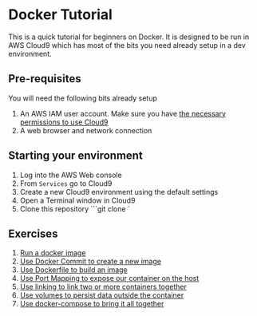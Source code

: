 # Docker Tutorial

This is a quick tutorial for beginners on Docker. It is designed to be run in AWS Cloud9 which has most of the 
bits you need already setup in a dev environment.

## Pre-requisites

You will need the following bits already setup

1. An AWS IAM user account. Make sure you have [the necessary permissions to use Cloud9](http://docs.aws.amazon.com/cloud9/latest/user-guide/setup.html)
2. A web browser and network connection

## Starting your environment

1. Log into the AWS Web console
2. From `Services` go to Cloud9
3. Create a new Cloud9 environment using the default settings
4. Open a Terminal window in Cloud9
5. Clone this repository
   ```git clone <repo url>`


## Exercises

1. [Run a docker image](01-RunDockerImage)
2. [Use Docker Commit to create a new image](02-DockerCommit)
3. [Use Dockerfile to build an image](03-Dockerfile)
4. [Use Port Mapping to expose our container on the host](04-PortMapping)
5. [Use linking to link two or more containers together](05-Linking)
6. [Use volumes to persist data outside the container](06-Volumes)
7. [Use docker-compose to bring it all together](06-DockerCompose)